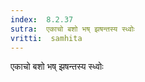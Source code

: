 ```yaml
---
index:  8.2.37
sutra:  एकाचो बशो भष् झषन्तस्य स्ध्वोः
vritti:  samhita 
---
```


एकाचो बशो भष् झषन्तस्य स्ध्वोः


